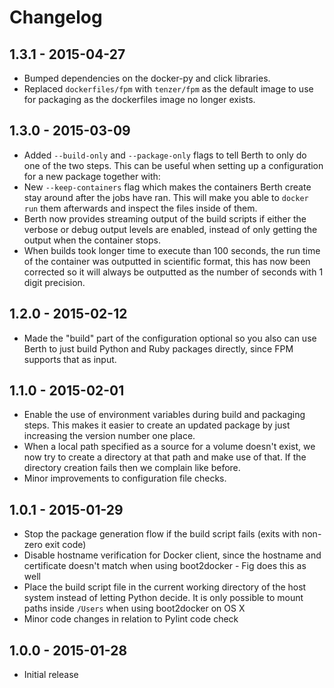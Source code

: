 Changelog
=========

1.3.1 - 2015-04-27
------------------
* Bumped dependencies on the docker-py and click libraries.
* Replaced ``dockerfiles/fpm`` with ``tenzer/fpm`` as the default image to use for packaging as the dockerfiles image no longer exists.

1.3.0 - 2015-03-09
------------------
* Added ``--build-only`` and ``--package-only`` flags to tell Berth to only do one of the two steps. This can be useful when setting up a configuration for a new package together with:
* New ``--keep-containers`` flag which makes the containers Berth create stay around after the jobs have ran. This will make you able to ``docker run`` them afterwards and inspect the files inside of them.
* Berth now provides streaming output of the build scripts if either the verbose or debug output levels are enabled, instead of only getting the output when the container stops.
* When builds took longer time to execute than 100 seconds, the run time of the container was outputted in scientific format, this has now been corrected so it will always be outputted as the number of seconds with 1 digit precision.

1.2.0 - 2015-02-12
------------------
* Made the "build" part of the configuration optional so you also can use Berth to just build Python and Ruby packages directly, since FPM supports that as input.

1.1.0 - 2015-02-01
------------------
* Enable the use of environment variables during build and packaging steps. This makes it easier to create an updated package by just increasing the version number one place.
* When a local path specified as a source for a volume doesn't exist, we now try to create a directory at that path and make use of that. If the directory creation fails then we complain like before.
* Minor improvements to configuration file checks.

1.0.1 - 2015-01-29
------------------
* Stop the package generation flow if the build script fails (exits with non-zero exit code)
* Disable hostname verification for Docker client, since the hostname and certificate doesn't match when using boot2docker - Fig does this as well
* Place the build script file in the current working directory of the host system instead of letting Python decide. It is only possible to mount paths inside ``/Users`` when using boot2docker on OS X
* Minor code changes in relation to Pylint code check

1.0.0 - 2015-01-28
------------------
* Initial release
